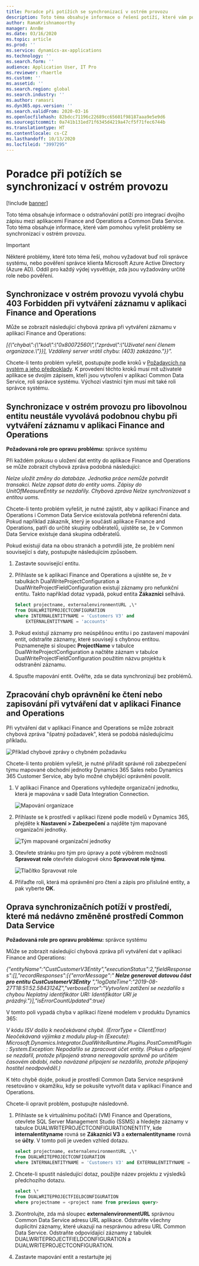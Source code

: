 ```yaml
---
title: Poradce při potížích se synchronizací v ostrém provozu
description: Toto téma obsahuje informace o řešení potíží, které vám pomohou vyřešit problémy se synchronizací v ostrém provozu.
author: RamaKrishnamoorthy
manager: AnnBe
ms.date: 03/16/2020
ms.topic: article
ms.prod: ''
ms.service: dynamics-ax-applications
ms.technology: ''
ms.search.form: ''
audience: Application User, IT Pro
ms.reviewer: rhaertle
ms.custom: ''
ms.assetid: ''
ms.search.region: global
ms.search.industry: ''
ms.author: ramasri
ms.dyn365.ops.version: ''
ms.search.validFrom: 2020-03-16
ms.openlocfilehash: 82bdcc71196c22689cc65601f98187aaa9e5e9d6
ms.sourcegitcommit: 0a741b131ed71f6345d4219a47cf5f71fec6744b
ms.translationtype: HT
ms.contentlocale: cs-CZ
ms.lasthandoff: 10/13/2020
ms.locfileid: "3997295"
---
```

# <a name="troubleshoot-live-synchronization-issues"></a>Poradce při potížích se synchronizací v ostrém provozu

[!include [banner](../../includes/banner.md)]



Toto téma obsahuje informace o odstraňování potíží pro integrací dvojího zápisu mezi aplikacemi Finance and Operations a Common Data Service. Toto téma obsahuje informace, které vám pomohou vyřešit problémy se synchronizací v ostrém provozu.

> [!IMPORTANT]
> Některé problémy, které toto téma řeší, mohou vyžadovat buď roli správce systému, nebo pověření správce klienta Microsoft Azure Active Directory (Azure AD). Oddíl pro každý výdej vysvětluje, zda jsou vyžadovány určité role nebo pověření.

## <a name="live-synchronization-throws-a-403-forbidden-error-when-you-create-a-record-in-a-finance-and-operations-app"></a>Synchronizace v ostrém provozu vyvolá chybu 403 Forbidden při vytváření záznamu v aplikaci Finance and Operations

Může se zobrazit následující chybová zpráva při vytváření záznamu v aplikaci Finance and Operations:

*\[{\\"chyba\\":{\\"kód\\":\\"0x80072560\\",\\"zpráva\\":\\"Uživatel není členem organizace.\\"}}\], Vzdálený server vrátil chybu: (403) zakázáno."}}".*

Chcete-li tento problém vyřešit, postupujte podle kroků v [Požadavcích na systém a jeho předpoklady](requirements-and-prerequisites.md). K provedení těchto kroků musí mít uživatelé aplikace se dvojím zápisem, kteří jsou vytvořeni v aplikaci Common Data Service, roli správce systému. Výchozí vlastnící tým musí mít také roli správce systému.

## <a name="live-synchronization-for-any-entity-consistently-throws-a-similar-error-when-you-create-a-record-in-a-finance-and-operations-app"></a>Synchronizace v ostrém provozu pro libovolnou entitu neustále vyvolává podobnou chybu při vytváření záznamu v aplikaci Finance and Operations

**Požadovaná role pro opravu problému:** správce systému

Při každém pokusu o uložení dat entity do aplikace Finance and Operations se může zobrazit chybová zpráva podobná následující:

*Nelze uložit změny do databáze. Jednotka práce nemůže potvrdit transakci. Nelze zapsat data do entity uoms. Zápisy do UnitOfMeasureEntity se nezdařily. Chybová zpráva Nelze synchronizovat s entitou uoms.*

Chcete-li tento problém vyřešit, je nutné zajistit, aby v aplikaci Finance and Operations i Common Data Service existovala potřebná referenční data. Pokud například zákazník, který je součástí aplikace Finance and Operations, patří do určité skupiny odběratelů, ujistěte se, že v Common Data Service existuje daná skupina odběratelů.

Pokud existují data na obou stranách a potvrdili jste, že problém není související s daty, postupujte následujícím způsobem.

1. Zastavte související entitu.
2. Přihlaste se k aplikaci Finance and Operations a ujistěte se, že v tabulkách DualWriteProjectConfiguration a DualWriteProjectFieldConfiguration existují záznamy pro nefunkční entitu. Takto například dotaz vypadá, pokud entita **Zákazníci** selhává.

    ```sql
    Select projectname, externalenvironmentURL ,\* 
    from DUALWRITEPROJECTCONFIGURATION 
    where INTERNALENTITYNAME = 'Customers V3' and
        EXTERNALENTITYNAME = 'accounts' 
    ```

3. Pokud existují záznamy pro neúspěšnou entitu i po zastavení mapování entit, odstraňte záznamy, které souvisejí s chybnou entitou. Poznamenejte si sloupec **ProjectName** v tabulce DualWriteProjectConfiguration a načtěte záznam v tabulce DualWriteProjectFieldConfiguration použitím názvu projektu k odstranění záznamu.
4. Spusťte mapování entit. Ověřte, zda se data synchronizují bez problémů.

## <a name="handle-read-or-write-privilege-errors-when-you-create-data-in-a-finance-and-operations-app"></a>Zpracování chyb oprávnění ke čtení nebo zapisování při vytváření dat v aplikaci Finance and Operations

Při vytváření dat v aplikaci Finance and Operations se může zobrazit chybová zpráva "špatný požadavek", která se podobá následujícímu příkladu.

![Příklad chybové zprávy o chybném požadavku](media/error_record_id_source.png)

Chcete-li tento problém vyřešit, je nutné přiřadit správné roli zabezpečení týmu mapované obchodní jednotky Dynamics 365 Sales nebo Dynamics 365 Customer Service, aby bylo možné chybějící oprávnění povolit.

1. V aplikaci Finance and Operations vyhledejte organizační jednotku, která je mapována v sadě Data Integration Connection.

    ![Mapování organizace](media/mapped_business_unit.png)

2. Přihlaste se k prostředí v aplikaci řízené podle modelů v Dynamics 365, přejděte k **Nastavení \> Zabezpečení** a najděte tým mapované organizační jednotky.

    ![Tým mapované organizační jednotky](media/setting_security_page.png)

3. Otevřete stránku pro tým pro úpravy a poté výběrem možnosti **Spravovat role** otevřete dialogové okno **Spravovat role týmu**.

    ![Tlačítko Spravovat role](media/manage_team_roles.png)

4. Přiřaďte roli, která má oprávnění pro čtení a zápis pro příslušné entity, a pak vyberte **OK**.

## <a name="fix-synchronization-issues-in-an-environment-that-has-a-recently-changed-common-data-service-environment"></a>Oprava synchronizačních potíží v prostředí, které má nedávno změněné prostředí Common Data Service

**Požadovaná role pro opravu problému:** správce systému

Může se zobrazit následující chybová zpráva při vytváření dat v aplikaci Finance and Operations:

*{"entityName":"CustCustomerV3Entity","executionStatus":2,"fieldResponses":\[\],"recordResponses":\[{"errorMessage":" **Nelze generovat datovou část pro entitu CustCustomerV3Entity** ","logDateTime":"2019-08-27T18:51:52.5843124Z","verboseError":"Vytvoření zatížení se nezdařilo s chybou Neplatný identifikátor URI: Identifikátor URI je prázdný."}\],"isErrorCountUpdated":true}*

V tomto poli vypadá chyba v aplikaci řízené modelem v produktu Dynamics 365:

*V kódu ISV došlo k neočekávané chybě. (ErrorType = ClientError) Neočekávaná výjimka z modulu plug-in (Execute): Microsoft.Dynamics.Integrator.DualWriteRuntime.Plugins.PostCommitPlugin: System.Exception: Nepodařilo se zpracovat účet entity. (Pokus o připojení se nezdařil, protože připojená strana nereagovala správně po určitém časovém období, nebo navázané připojení se nezdařilo, protože připojený hostitel neodpověděl.)*

K této chybě dojde, pokud je prostředí Common Data Service nesprávně resetováno v okamžiku, kdy se pokusíte vytvořit data v aplikaci Finance and Operations.

Chcete-li opravit problém, postupujte následovně.

1. Přihlaste se k virtuálnímu počítači (VM) Finance and Operations, otevřete SQL Server Management Studio (SSMS) a hledejte záznamy v tabulce DUALWRITEPROJECTCONFIGURATIONENTITY, kde **internalentityname** rovná se **Zákazníci V3** a **externalentityname** rovná se **účty**. V tomto poli je uveden vzhled dotazu.

    ```sql
    select projectname, externalenvironmentURL ,\* 
    from DUALWRITEPROJECTCONFIGURATION 
    where INTERNALENTITYNAME = 'Customers V3' and EXTERNALENTITYNAME = 'accounts'
    ```

2. Chcete-li spustit následující dotaz, použijte název projektu z výsledků předchozího dotazu.

    ```sql
    select \* 
    from DUALWRITEPROJECTFIELDCONFIGURATION 
    where projectname = <project name from previous query>
    ```

3. Zkontrolujte, zda má sloupec **externalenvironmentURL** správnou Common Data Service adresu URL aplikace. Odstraňte všechny duplicitní záznamy, které ukazují na nesprávnou adresu URL Common Data Service. Odstraňte odpovídající záznamy z tabulek DUALWRITEPROJECTFIELDCONFIGURATION a DUALWRITEPROJECTCONFIGURATION.
4. Zastavte mapování entit a restartujte jej
